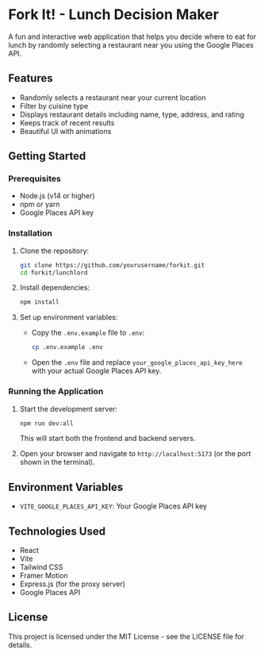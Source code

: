 # Fork It! - Lunch Decision Maker

A fun and interactive web application that helps you decide where to eat for lunch by randomly selecting a restaurant near you using the Google Places API.

## Features

- Randomly selects a restaurant near your current location
- Filter by cuisine type
- Displays restaurant details including name, type, address, and rating
- Keeps track of recent results
- Beautiful UI with animations

## Getting Started

### Prerequisites

- Node.js (v14 or higher)
- npm or yarn
- Google Places API key

### Installation

1. Clone the repository:
   ```bash
   git clone https://github.com/yourusername/forkit.git
   cd forkit/lunchlord
   ```

2. Install dependencies:
   ```bash
   npm install
   ```

3. Set up environment variables:
   - Copy the `.env.example` file to `.env`:
     ```bash
     cp .env.example .env
     ```
   - Open the `.env` file and replace `your_google_places_api_key_here` with your actual Google Places API key.

### Running the Application

1. Start the development server:
   ```bash
   npm run dev:all
   ```
   This will start both the frontend and backend servers.

2. Open your browser and navigate to `http://localhost:5173` (or the port shown in the terminal).

## Environment Variables

- `VITE_GOOGLE_PLACES_API_KEY`: Your Google Places API key

## Technologies Used

- React
- Vite
- Tailwind CSS
- Framer Motion
- Express.js (for the proxy server)
- Google Places API

## License

This project is licensed under the MIT License - see the LICENSE file for details.
